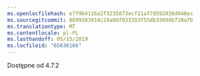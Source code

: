 ```yaml
---
ms.openlocfilehash: e7f964116a2f3235873ecf11af7d592036d048ec
ms.sourcegitcommit: 8699383914c24a0df033393f55db3369db728a7b
ms.translationtype: MT
ms.contentlocale: pl-PL
ms.lasthandoff: 05/15/2019
ms.locfileid: "65636166"
---
```

Dostępne od 4.7.2
